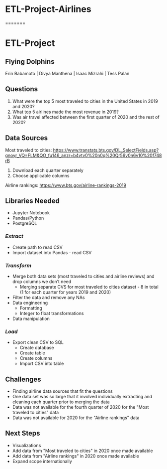 # ETL-Project-Airlines
=======
# ETL-Project

## Flying Dolphins
Erin Babamoto | Divya Manthena | Isaac Mizrahi | Tess Palan

## Questions
1. What were the top 5 most traveled to cities in the United States in 2019 and 2020?
2. What top 5 airlines made the most revenue in 2019?
3. Was air travel affected between the first quarter of 2020 and the rest of 2020?

## Data Sources

Most traveled to cities:
https://www.transtats.bts.gov/DL_SelectFields.asp?gnoyr_VQ=FLM&QO_fu146_anzr=b4vtv0%20n0q%20Qr56v0n6v10%20f748rB

1. Download each quarter separately
2. Choose applicable columns

Airline rankings:
https://www.bts.gov/airline-rankings-2019

## Libraries Needed
- Jupyter Notebook
- Pandas/Python
- PostgreSQL

### *Extract*
- Create path to read CSV
- Import dataset into Pandas - read CSV

### *Transform*
- Merge both data sets (most traveled to cities and airline reviews) and drop columns we don’t need
  - Merging separate CVS for most traveled to cities dataset - 8 in total (1 for each quarter for years 2019 and 2020)
- Filter the data and remove any NAs
- Data engineering
  - Formatting
  - Integer to float transformations
- Data manipulation

### *Load*
- Export clean CSV to SQL
  - Create database
  - Create table
  - Create columns
  - Import CSV into table

## Challenges
- Finding airline data sources that fit the questions
- One data set was so large that it involved individually extracting and cleaning each quarter prior to merging the data
- Data was not available for the fourth quarter of 2020 for the "Most traveled to cities" data
- Data was not available for 2020 for the "Airline rankings" data

## Next Steps
- Visualizations
- Add data from "Most traveled to cities" in 2020 once made available
- Add data from "Airline rankings" in 2020 once made available
- Expand scope internationally
